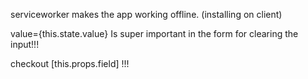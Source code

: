 serviceworker makes the app working offline. (installing on client)

value={this.state.value}   Is super important in the form for clearing the input!!!

checkout    [this.props.field]    !!!